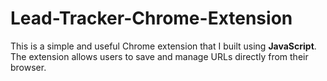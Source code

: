 # Lead-Tracker-Chrome-Extension

This is a simple and useful Chrome extension that I built using **JavaScript**.
The extension allows users to save and manage URLs directly from their browser. 